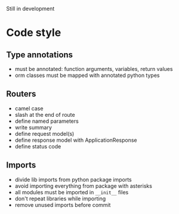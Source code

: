Still in development

# Code style


## Type annotations

- must be annotated: function arguments, variables, return values
- orm classes must be mapped with annotated python types

## Routers

- camel case
- slash at the end of route
- define named parameters
- write summary
- define request model(s)
- define response model with ApplicationResponse
- define status code

## Imports

- divide lib imports from python package imports
- avoid importing everything from package with asterisks
- all modules must be imported in `__init__` files
- don't repeat libraries while importing
- remove unused imports before commit
